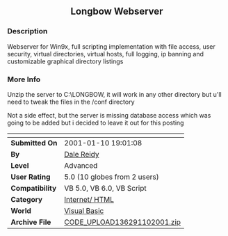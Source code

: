 ﻿<div align="center">

## Longbow Webserver


</div>

### Description

Webserver for Win9x, full scripting implementation with file access, user security, virtual directories, virtual hosts, full logging, ip banning and customizable graphical directory listings
 
### More Info
 
Unzip the server to C:\LONGBOW, it will work in any other directory but u'll need to tweak the files in the /conf directory

Not a side effect, but the server is missing database access which was going to be added but i decided to leave it out for this posting


<span>             |<span>
---                |---
**Submitted On**   |2001-01-10 19:01:08
**By**             |[Dale Reidy](https://github.com/Planet-Source-Code/PSCIndex/blob/master/ByAuthor/dale-reidy.md)
**Level**          |Advanced
**User Rating**    |5.0 (10 globes from 2 users)
**Compatibility**  |VB 5\.0, VB 6\.0, VB Script
**Category**       |[Internet/ HTML](https://github.com/Planet-Source-Code/PSCIndex/blob/master/ByCategory/internet-html__1-34.md)
**World**          |[Visual Basic](https://github.com/Planet-Source-Code/PSCIndex/blob/master/ByWorld/visual-basic.md)
**Archive File**   |[CODE\_UPLOAD136291102001\.zip](https://github.com/Planet-Source-Code/dale-reidy-longbow-webserver__1-14314/archive/master.zip)









